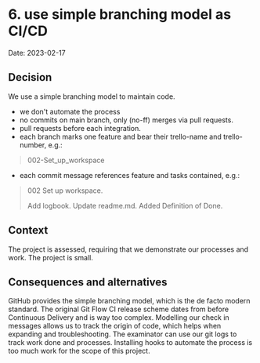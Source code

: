 # 6. use simple branching model as CI/CD

Date: 2023-02-17

## Decision

We use a simple branching model to maintain code.
* we don't automate the process
* no commits on main branch, only (no-ff) merges via pull requests.
* pull requests before each integration.
* each branch marks one feature and bear their trello-name and trello-number, e.g.:

> 002-Set_up_workspace

* each commit message references feature and tasks contained, e.g.:

> 002 Set up workspace.
>
> Add logbook. Update readme.md. Added Definition of Done.


## Context

The project is assessed, requiring that we demonstrate our processes and work. The project is small.


## Consequences and alternatives

GitHub provides the simple branching model, which is the de facto modern standard. The original Git Flow CI release scheme dates from before Continuous Delivery and is way too complex. Modelling our check in messages allows us to track the origin of code, which helps when expanding and troubleshooting. The examinator can use our git logs to track work done and processes. Installing hooks to automate the process is too much work for the scope of this project. 
